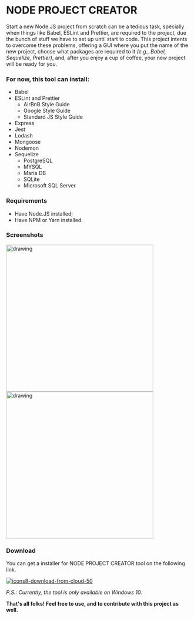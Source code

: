 # NODE PROJECT CREATOR
Start a new Node.JS project from scratch can be a tedious task, 
specially when things like Babel, ESLint and Prettier, 
are required to the project, 
due the bunch of stuff we have to set up until start to code. 
This project intents to overcome these problems, 
offering a GUI where you put the name of the new project, 
choose what packages are required to it _(e.g., Babel, Sequelize, Prettier)_, 
and, after you enjoy a cup of coffee, your new project will be ready for you.

### For now, this tool can install:
- Babel
- ESLint and Prettier
    - AirBnB Style Guide
    - Google Style Guide
    - Standard JS Style Guide
- Express
- Jest
- Lodash
- Mongoose
- Nodemon
- Sequelize
    - PostgreSQL
    - MYSQL
    - Maria DB
    - SQLite
    - Microsoft SQL Server

### Requirements
- Have Node.JS installed;
- Have NPM or Yarn installed.

### Screenshots

<img src="https://user-images.githubusercontent.com/36672867/71786149-4df3de00-2fe7-11ea-8146-1fc081762772.png" alt="drawing" width="400"/>
<br>
<img src="https://user-images.githubusercontent.com/36672867/71786147-4d5b4780-2fe7-11ea-9df1-e37421522dc7.png" alt="drawing" width="400"/>

### Download
You can get a installer for NODE PROJECT CREATOR tool on the following link.

[![icons8-download-from-cloud-50](https://user-images.githubusercontent.com/36672867/71794910-57e70280-3022-11ea-8d55-9b4a425328f0.png)](https://www.google.com)

*P.S.: Currently, the tool is only available on Windows 10.*

**That's all folks! Feel free to use, and to contribute with this project as well.**